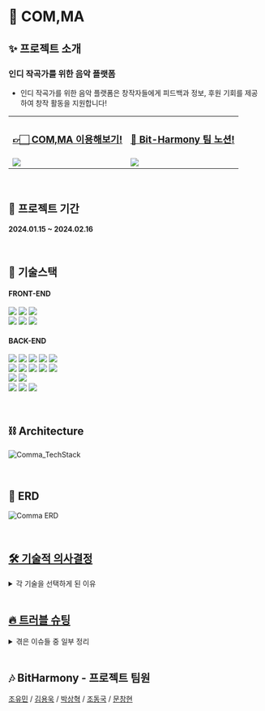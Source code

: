 # 🎼 COM,MA

## ✨ 프로젝트 소개
### 인디 작곡가를 위한 음악 플랫폼
- 인디 작곡가를 위한 음악 플랫폼은 창작자들에게 피드백과 정보, 후원 기회를 제공하여 창작 활동을 지원합니다!

<table>
  <tr>
    <th><h3><a href="https://compose-market.vercel.app/">👉🏻 COM,MA 이용해보기!</a></h3></th>
    <th><h3><a href="https://compose-market.vercel.app/">📝 Bit-Harmony 팀 노션!</a></h3></th>
  </tr>
  <tr>
    <td><img src="https://github.com/Techit-BitHarmony/Comma_Frontend/assets/51808344/0b9d3a70-15cc-452c-810b-bb11aad7b4ff"/></td>
    <td><img src="https://github.com/Techit-BitHarmony/Comma_Frontend/assets/84844598/9f469180-b465-49b1-bca2-69efa11ba5c8"/></td>
  </tr>
</table>

<br>

## 📆 프로젝트 기간
**2024.01.15 ~ 2024.02.16**

<br>

## 📒 기술스택
#### FRONT-END
<img src="https://img.shields.io/badge/HTML-E34F26?style=for-the-badge&logo=HTML5&logoColor=white"/> <img src="https://img.shields.io/badge/JavaScript-F7DF1E?style=for-the-badge&logo=JavaScript&logoColor=black"/> <img src="https://img.shields.io/badge/vercel-000000?style=for-the-badge&logo=vercel&logoColor=white"/> <br> 
<img src="https://img.shields.io/badge/svelte-FF3E00?style=for-the-badge&logo=svelte&logoColor=white"/> <img src="https://img.shields.io/badge/tailwindcss-06B6D4?style=for-the-badge&logo=tailwindcss&logoColor=white"/> <img src="https://img.shields.io/badge/daisyui-5A0EF8?style=for-the-badge&logo=daisyui&logoColor=white"/> <br>

#### BACK-END
<img src="https://img.shields.io/badge/Spring-6DB33F?style=for-the-badge&logo=Spring&logoColor=white"/> <img src="https://img.shields.io/badge/Spring Boot-6DB33F?style=for-the-badge&logo=Spring Boot&logoColor=white"/> <img src="https://img.shields.io/badge/Spring Security-6DB33F?style=for-the-badge&logo=Spring Security&logoColor=white"/> 
<img src="https://img.shields.io/badge/Redis-DC382D?style=for-the-badge&logo=Redis&logoColor=white"/> <img src="https://img.shields.io/badge/MySQL-4479A1?style=for-the-badge&logo=MySQL&logoColor=white"/> <br>
<img src="https://img.shields.io/badge/docker-2496ED?style=for-the-badge&logo=docker&logoColor=white"/> <img src="https://img.shields.io/badge/GitHub Actions-2088FF?style=for-the-badge&logo=GitHub Actions&logoColor=white"/> <img src="https://img.shields.io/badge/GitHub-181717?style=for-the-badge&logo=GitHub&logoColor=white"/> <img src="https://img.shields.io/badge/jwt-333333?style=for-the-badge&logo=jwt&logoColor=white"/> <img src="https://img.shields.io/badge/quartz-333333?style=for-the-badge&logo=quartz&logoColor=white"/> <br>
<img src="https://img.shields.io/badge/NCP_Object Storage-03C75A?style=for-the-badge&logo=naver&logoColor=white"/> <img src="https://img.shields.io/badge/NCP_Image Optimizer-03C75A?style=for-the-badge&logo=naver&logoColor=white"/> <br> 
<img src="https://img.shields.io/badge/NCP_Cloud Functions-03C75A?style=for-the-badge&logo=naver&logoColor=white"/> <img src="https://img.shields.io/badge/NCP_VOD Station-03C75A?style=for-the-badge&logo=naver&logoColor=white"/> <img src="https://img.shields.io/badge/NCP_Global Edge-03C75A?style=for-the-badge&logo=naver&logoColor=white"/>

<br>

## ⛓ Architecture
![Comma_TechStack](https://github.com/Techit-BitHarmony/Comma_Frontend/assets/84844598/d15e27a6-d3d2-47bd-93e5-b935086490eb)      

<br>

## 🧱 ERD
![Comma ERD](https://github.com/Techit-BitHarmony/Comma_Frontend/assets/84844598/d5a04df4-5d03-4443-bae1-c363b7273685)  

<br>

## [🛠 기술적 의사결정](https://www.notion.so/7b5df4d052444e0f9df19ae4b1c4f660?pvs=4)
<details>
  <summary>각 기술을 선택하게 된 이유</summary>
  <table>
    <tr>
      <th>NCP Object Storage & Image Optimizer</th>
      <td><img src="https://github.com/Techit-BitHarmony/Comma/assets/51808344/2ce7f264-20bf-4d51-bb6b-af8324a33563"/></th>
    </tr>
    <tr>
      <th>NCP VOD Statoin & Cloud Functions</th>
      <td><img src="https://github.com/Techit-BitHarmony/Comma/assets/51808344/434894af-5355-44c0-b62b-37a4f2669662"/></th>
    </tr>
    <tr>
      <th>SSE & Redis Pub/Sub</th>
      <td><img src="https://github.com/Techit-BitHarmony/Comma/assets/51808344/ecc89aff-46c0-4720-b84f-dd63fc351c0e"/></th>
    </tr>
    <tr>
      <th>크레딧 충전</th>
      <td><img src="https://github.com/Techit-BitHarmony/Comma/assets/51808344/17deb728-4bca-4109-9d7d-d63d2af58a24"/></th>
    </tr>
    <tr>
      <th>Quartz Scheduler</th>
      <td><img src="https://github.com/Techit-BitHarmony/Comma/assets/51808344/b2d44a42-33d8-4e91-9054-b27b2b2b52aa"/></th>
    </tr>
    <tr>
      <th>토큰 저장 및 조회</th>
      <td><img src="https://github.com/Techit-BitHarmony/Comma/assets/51808344/2ed704ac-ad02-42d9-bc68-bd9d08fe0874"/></th>
    </tr>
  </table>
</details>

<br>

## [🔥 트러블 슈팅](https://www.notion.so/a758174d8ca243438c1cda75758f479d?v=304dce628cfd4d51b9a83754984bf4ad&pvs=4)
<details>
  <summary>겪은 이슈들 중 일부 정리</summary>
  <table>
    <tr>
      <th>음원 업로드 시 미리보기가 달라지는 이슈</th>
      <td><img src="https://github.com/Techit-BitHarmony/Comma/assets/51808344/6eec4d26-a56c-4133-91e2-86d6074af69c"/></th>
    </tr>
    <tr>
      <th>SSE 전송 이슈</th>
      <td><img src="https://github.com/Techit-BitHarmony/Comma/assets/51808344/4fcea4c3-6dcc-4535-8269-4b0bb809a2e9"/></th>
    </tr>
    <tr>
      <th>Quartz Job 의존성 주입 이슈</th>
      <td><img src="https://github.com/Techit-BitHarmony/Comma/assets/51808344/2a4c2c96-2968-4e72-9456-cebfd5a6da1b"/></th>
    </tr>
    <tr>
      <th>게시글 삭제 시 순환참조 이슈</th>
      <td><img src="https://github.com/Techit-BitHarmony/Comma/assets/51808344/c12f001c-bc69-4113-8fe5-f3679e7ea84e"/></th>
    </tr>
  </table>
</details>

<br>

## 🎶 BitHarmony - 프로젝트 팀원
[조유민](https://github.com/YuminJo) / [김용욱](https://github.com/yonguk98) / [박상혁](https://github.com/DropTheGit) / [조동국](https://github.com/ppusda) / [문창현](https://github.com/changhyun9)
